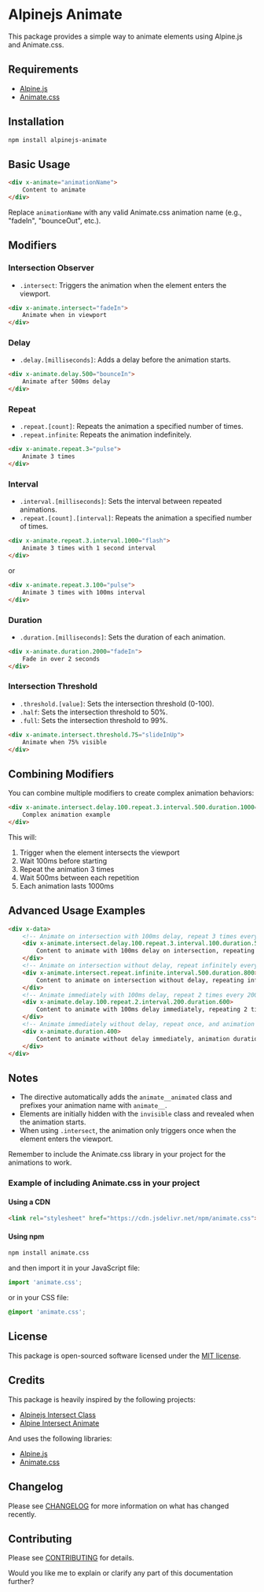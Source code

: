 # Alpinejs Animate

This package provides a simple way to animate elements using Alpine.js and Animate.css.

## Requirements
- [Alpine.js](https://alpinejs.dev)
- [Animate.css](https://animate.style)

## Installation
```bash
npm install alpinejs-animate
```

## Basic Usage

```html
<div x-animate="animationName">
    Content to animate
</div>
```

Replace `animationName` with any valid Animate.css animation name (e.g., "fadeIn", "bounceOut", etc.).

## Modifiers

### Intersection Observer

- `.intersect`: Triggers the animation when the element enters the viewport.

```html
<div x-animate.intersect="fadeIn">
    Animate when in viewport
</div>
```

### Delay

- `.delay.[milliseconds]`: Adds a delay before the animation starts.

```html
<div x-animate.delay.500="bounceIn">
    Animate after 500ms delay
</div>
```

### Repeat

- `.repeat.[count]`: Repeats the animation a specified number of times.
- `.repeat.infinite`: Repeats the animation indefinitely.

```html
<div x-animate.repeat.3="pulse">
    Animate 3 times
</div>
```

### Interval

- `.interval.[milliseconds]`: Sets the interval between repeated animations.
- `.repeat.[count].[interval]`: Repeats the animation a specified number of times.

```html
<div x-animate.repeat.3.interval.1000="flash">
    Animate 3 times with 1 second interval
</div>
```

or

```html
<div x-animate.repeat.3.100="pulse">
    Animate 3 times with 100ms interval
</div>
```

### Duration

- `.duration.[milliseconds]`: Sets the duration of each animation.

```html
<div x-animate.duration.2000="fadeIn">
    Fade in over 2 seconds
</div>
```

### Intersection Threshold

- `.threshold.[value]`: Sets the intersection threshold (0-100).
- `.half`: Sets the intersection threshold to 50%.
- `.full`: Sets the intersection threshold to 99%.

```html
<div x-animate.intersect.threshold.75="slideInUp">
    Animate when 75% visible
</div>
```

## Combining Modifiers

You can combine multiple modifiers to create complex animation behaviors:

```html
<div x-animate.intersect.delay.100.repeat.3.interval.500.duration.1000="bounce">
    Complex animation example
</div>
```

This will:
1. Trigger when the element intersects the viewport
2. Wait 100ms before starting
3. Repeat the animation 3 times
4. Wait 500ms between each repetition
5. Each animation lasts 1000ms

## Advanced Usage Examples

```html
<div x-data>
    <!-- Animate on intersection with 100ms delay, repeat 3 times every 100ms, and each animation lasts 500ms -->
    <div x-animate.intersect.delay.100.repeat.3.interval.100.duration.500>
        Content to animate with 100ms delay on intersection, repeating 3 times every 100ms, animation duration 500ms
    </div>
    <!-- Animate on intersection without delay, repeat infinitely every 500ms, and each animation lasts 800ms -->
    <div x-animate.intersect.repeat.infinite.interval.500.duration.800>
        Content to animate on intersection without delay, repeating infinitely every 500ms, animation duration 800ms
    </div>
    <!-- Animate immediately with 100ms delay, repeat 2 times every 200ms, and each animation lasts 600ms -->
    <div x-animate.delay.100.repeat.2.interval.200.duration.600>
        Content to animate with 100ms delay immediately, repeating 2 times every 200ms, animation duration 600ms
    </div>
    <!-- Animate immediately without delay, repeat once, and animation duration 400ms -->
    <div x-animate.duration.400>
        Content to animate without delay immediately, animation duration 400ms
    </div>
</div>
```

## Notes

- The directive automatically adds the `animate__animated` class and prefixes your animation name with `animate__`.
- Elements are initially hidden with the `invisible` class and revealed when the animation starts.
- When using `.intersect`, the animation only triggers once when the element enters the viewport.

Remember to include the Animate.css library in your project for the animations to work.

### Example of including Animate.css in your project
#### Using a CDN
```html
<link rel="stylesheet" href="https://cdn.jsdelivr.net/npm/animate.css">
```

#### Using npm
```bash
npm install animate.css
```
and then import it in your JavaScript file:
```js
import 'animate.css';
```
or in your CSS file:
```css
@import 'animate.css';
```

## License
This package is open-sourced software licensed under the [MIT license](https://opensource.org/licenses/MIT).

## Credits
This package is heavily inspired by the following projects:
- [Alpinejs Intersect Class](https://github.com/heidkaemper/alpinejs-intersect-class)
- [Alpine Intersect Animate](https://github.com/s-patompong/alpine-intersect-animate)

And uses the following libraries:
- [Alpine.js](https://alpinejs.dev)
- [Animate.css](https://animate.style)

## Changelog
Please see [CHANGELOG](CHANGELOG.md) for more information on what has changed recently.

## Contributing
Please see [CONTRIBUTING](CONTRIBUTING.md) for details.

Would you like me to explain or clarify any part of this documentation further?